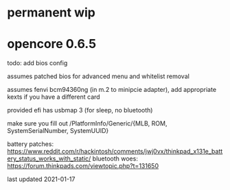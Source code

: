# permanent wip

# opencore 0.6.5

todo: add bios config

assumes patched bios for advanced menu and whitelist removal

assumes fenvi bcm94360ng (in m.2 to minipcie adapter), add appropriate kexts if you have a different card

provided efi has usbmap 3 (for sleep, no bluetooth)

make sure you fill out /PlatformInfo/Generic/{MLB, ROM, SystemSerialNumber, SystemUUID}

battery patches: https://www.reddit.com/r/hackintosh/comments/jwj0vx/thinkpad_x131e_battery_status_works_with_static/
bluetooth woes: https://forum.thinkpads.com/viewtopic.php?t=131650

last updated 2021-01-17
